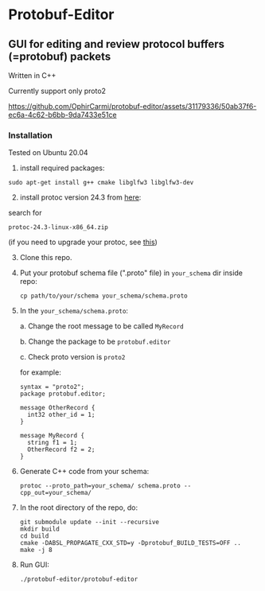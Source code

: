 # Protobuf-Editor
## GUI for editing and review protocol buffers (=protobuf) packets
Written in C++

Currently support only proto2



https://github.com/OphirCarmi/protobuf-editor/assets/31179336/50ab37f6-ec6a-4c62-b6bb-9da7433e51ce



### Installation
Tested on Ubuntu 20.04

1. install required packages:
```
sudo apt-get install g++ cmake libglfw3 libglfw3-dev
```
2. install protoc version 24.3
from [here](https://github.com/protocolbuffers/protobuf/releases):

search for
```
protoc-24.3-linux-x86_64.zip
```
(if you need to upgrade your protoc, see [this](https://stackoverflow.com/a/57776284/4357938))

3. Clone this repo.
4. Put your protobuf schema file (".proto" file) in `your_schema` dir inside repo:
   ```
   cp path/to/your/schema your_schema/schema.proto
   ```
5. In the `your_schema/schema.proto`:
   
   a. Change the root message to be called `MyRecord`

   b. Change the package to be `protobuf.editor`

   c. Check proto version is `proto2`
   
   for example:
    ```
    syntax = "proto2";
    package protobuf.editor;

    message OtherRecord {
      int32 other_id = 1;
    }

    message MyRecord {
      string f1 = 1;
      OtherRecord f2 = 2;
    }
    ```
7. Generate C++ code from your schema:
   ```
   protoc --proto_path=your_schema/ schema.proto --cpp_out=your_schema/
   ```
   
8. In the root directory of the repo, do:
   ```
   git submodule update --init --recursive
   mkdir build
   cd build
   cmake -DABSL_PROPAGATE_CXX_STD=y -Dprotobuf_BUILD_TESTS=OFF ..
   make -j 8
   ```
9. Run GUI:
   ```
   ./protobuf-editor/protobuf-editor
   ```
